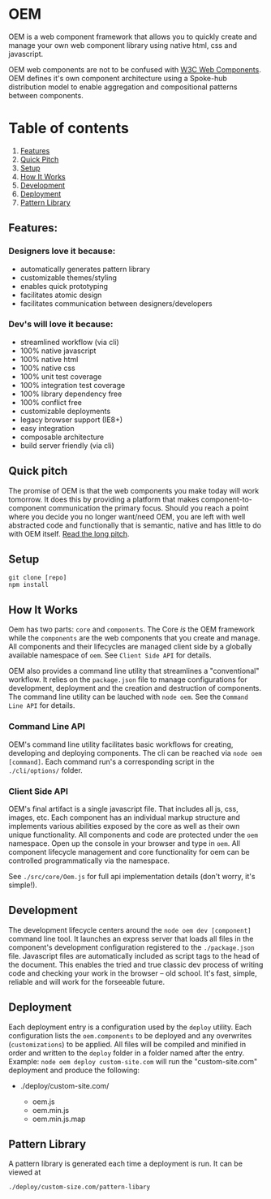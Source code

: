 # OEM

OEM is a web component framework that allows you to quickly create and manage your own web component library using native html, css and javascript.

OEM web components are not to be confused with [W3C Web Components](https://www.w3.org/TR/components-intro/). OEM defines it's own component architecture using a Spoke-hub distribution model to enable aggregation and compositional patterns between components.

# Table of contents
1. [Features](#features)
1. [Quick Pitch](#quick-pitch)
1. [Setup](#setup)
1. [How It Works](#how-it-works)
1. [Development](#development)
1. [Deployment](#deployment)
1. [Pattern Library](#pattern-library)

<a name="features"></a>
## Features:
### Designers love it because:
* automatically generates pattern library
* customizable themes/styling
* enables quick prototyping
* facilitates atomic design
* facilitates communication between designers/developers

### Dev's will love it because:
* streamlined workflow (via cli)
* 100% native javascript
* 100% native html
* 100% native css
* 100% unit test coverage
* 100% integration test coverage
* 100% library dependency free
* 100% conflict free
* customizable deployments
* legacy browser support (IE8+)
* easy integration
* composable architecture
* build server friendly (via cli)

<a name="quick-pitch"></a>
## Quick pitch
The promise of OEM is that the web components you make today will work tomorrow. It does this by providing a platform that makes component-to-component communication the primary focus. Should you reach a point where you decide you no longer want/need OEM, you are left with well abstracted code and functionally that is semantic, native and has little to do with OEM itself. [Read the long pitch](docs/justification.md).

<a name="setup"></a>
## Setup

    git clone [repo]
    npm install

<a name="how-it-works"></a>
## How It Works
Oem has two parts: `core` and `components`. The Core *is* the OEM framework while the `components` are the web components that you create and manage. All components and their lifecycles are managed client side by a globally available namespace of `oem`. See `Client Side API` for details. 

OEM also provides a command line utility that streamlines a "conventional" workflow. It relies on the `package.json` file to manage configurations for development, deployment and the creation and destruction of components. The command line utility can be lauched with `node oem`. See the `Command Line API` for details.

### Command Line API
OEM's command line utility facilitates basic workflows for creating, developing and deploying components. The cli can be reached via `node oem [command]`. Each command run's a corresponding script in the `./cli/options/` folder.

### Client Side API
OEM's final artifact is a single javascript file. That includes all js, css, images, etc. Each component has an individual markup structure and implements various abilities exposed by the core as well as their own unique functionality. All components and code are protected under the `oem` namespace. Open up the console in your browser and type in `oem`. All component lifecycle management and core functionality for oem can be controlled programmatically via the namespace.

See `./src/core/Oem.js` for full api implementation details (don't worry, it's simple!).

<a name="development"></a>
## Development
The development lifecycle centers around the `node oem dev [component]` command line tool. It launches an express server that loads all files in the component's development configuration registered to the `./package.json` file. Javascript files are automatically included as script tags to the head of the document. This enables the tried and true classic dev process of writing code and checking your work in the browser – old school. It's fast, simple, reliable and will work for the forseeable future.

<a name="deployment"></a>
## Deployment
Each deployment entry is a configuration used by the `deploy` utility. Each configuration lists the `oem.components` to be deployed and any overwrites (`customizations`) to be applied. All files will be compiled and minified in order and written to the `deploy` folder in a folder named after the entry. Example: `node oem deploy custom-site.com` will run the "custom-site.com" deployment and produce the following:

- ./deploy/custom-site.com/

    - oem.js
    - oem.min.js
    - oem.min.js.map

<a name="pattern-library"></a>
## Pattern Library
A pattern library is generated each time a deployment is run. It can be viewed at 

    ./deploy/custom-size.com/pattern-libary